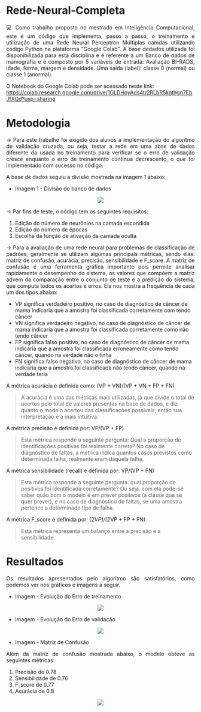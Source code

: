 # Rede-Neural-Completa

<p align="justify">
💻 Como trabalho proposto no mestrado em Inteligência Computacional, este é um código que implementa, passo a passo, o treinamento e utilização de uma Rede Neural Perceptron Múltiplas camdas utilizando código Python na plataforma "Google Colab". A base dedados utilizada foi disponibilizada para esta disciplina e é referente a um Banco de dados de mamografia e é composto  por 5 variáveis de entrada: Avaliação BI-RADS, idade, forma, margem e densidade. Uma saída (label): classe 0 (normal) ou classe 1 (anormal).
  
O Notebook do Google Colab pode ser acessado neste link: https://colab.research.google.com/drive/1GLDHoyAds4tr2RLbR5kgthgn7EbJfXQd?usp=sharing
</p>

# Metodologia
<p align="justify">
-> Para este trabalho foi exigido dos alunos a implementação do algoritmo de validação cruzada, ou seja, testar a rede em uma abse de dados diferente da usada no treinamento para verificar se o erro de validação cresce enquanto o erro de treinamento continua decrescento, o que foi implementado com sucesso no código.
  
 A base de dados seguiu a divisão mostrada na imagem 1 abaixo:

  * Imagem 1 - Divisão do banco de dados
<p align="center">
  <img src="https://user-images.githubusercontent.com/67600860/174449875-ecfaba55-0b2b-4ee3-ab15-c47151beca12.png" />
</p>

<p align="justify">
-> Par fins de teste, o código tem os seguintes requisitos:
  <ol>
  <li>Edição do número de neurônios na camada escondida</li>
  <li>Edição do número de épocas</li>
  <li>Escolha da função de ativação da camada oculta</li>
  </ol>
</p>

<p align="justify">
-> Para a avaliação de uma rede neural para problemas de classificação de padrões, geralmente se utilizam algumas principais métricas, sendo elas: matriz de confusão, acurácia, precisão, sensibilidade e F_score. 
A matriz de confusão é uma ferramenta gráfica importante pois permite analisar rapidamente o desempenho do sistema, os valores que compõem a matriz advém da comparação entre o conjunto de teste e a predição do sistema, que computa todos os acertos e erros. Ela nos mostra a frequência de cada um dos tipos abaixo:

<ul>
  <li>VP significa verdadeiro positivo, no caso de diagnóstico de câncer de mama indicaria que a amostra foi classificada corretamente com tendo câncer</li>
  <li>VN significa verdadeiro negativo, no caso de diagnóstico de câncer de mama indicaria que a amostra foi classificada corretamente como não tendo câncer</li>
  <li>FP significa falso positivo, no caso de diagnóstico de câncer de mama indicaria que a amostra foi classificada erroneamente como tendo câncer, quando na verdade não o tinha</li>
  <li>FN significa falso negativo, no caso de diagnóstico de câncer de mama indicaria que a amostra foi classificada não tendo câncer, quando na verdade teria</li>
</ul>

A métrica acurácia é definida como: (VP + VN)/(VP + VN + FP + FN)     

> A acurácia é uma das métricas mais utilizadas, já que divide o total de acertos pelo total de valores presentes na base de dados, e diz quanto o modelo acertou das classificações possíveis, então sua interpretação é a mais intuitiva.

A métrica precisão é definida por: VP/(VP + FP)     

> Esta métrica responde a seguinte pergunta: Qual a proporção de identificações positivas foi realmente correta? No caso de diagnóstico de faltas, a métrica indica quantos casos previstos como determinada falha, realmente eram daquela falha.

A métrica sensibilidade (recall) é definida por: VP/(VP + FN)     

> Esta métrica responde a seguinte pergunta: qual proporção de positivos foi identificada corretamente? Ou seja, com ela pode-se saber quão bom o modelo é em prever positivos (a classe que se quer prever), e no caso de diagnóstico de faltas, se uma amostra pertence a determinado tipo de falha.

A métrica F_score é definida por: (2*VP)/(2*VP + FP + FN)        

> Esta métrica representa um balanço entre a precisão e a sensibilidade.

</p>


# Resultados
<p align="justify">
Os resultados apresentados pelo algoritmo são satisfatórios, como podemos ver nos gráficos e imagens a seguir.
</p>

* Imagem  - Evolução do Erro de treinamento

<p align="center">
  <img src="https://user-images.githubusercontent.com/67600860/174449674-3f01abf2-ad55-4faa-8943-fed043ce7470.png" />
</p>

* Imagem  - Evolução do Erro de validação

<p align="center">
  <img src="https://user-images.githubusercontent.com/67600860/174449725-39f0abfa-8dc3-4211-bb97-6ed2a0b4e900.png" />
</p>

* Imagem  - Matriz de Confusão

<p align="justify">
Além da matriz de confusão mostrada abaixo, o modelo obteve as seguintes métricas: 
  <ol>
  <li>Precisão de 0.78</li>
  <li>Sensibilidade de 0.76</li>
  <li>F_score de 0.77</li>
  <li>Acurácia de 0.8</li>
  </ol>
 </p>
 
<p align="center">
  <img src="https://user-images.githubusercontent.com/67600860/174449761-5bea4c75-ca5f-4c41-bd9f-e37c1ae85062.png" />
</p>
